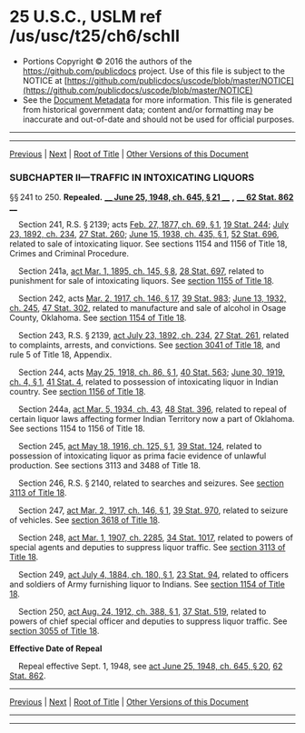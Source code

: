 ---
---

# 25 U.S.C., USLM ref /us/usc/t25/ch6/schII

* Portions Copyright © 2016 the authors of the https://github.com/publicdocs project.
  Use of this file is subject to the NOTICE at [https://github.com/publicdocs/uscode/blob/master/NOTICE](https://github.com/publicdocs/uscode/blob/master/NOTICE)
* See the [Document Metadata](././../../../../..//README.md) for more information.
  This file is generated from historical government data; content and/or formatting may be inaccurate and out-of-date and should not be used for official purposes.

----------
----------

[Previous](./../../../../..//us/usc/t25/ch6/schI/m__us_usc_t25_s233.md) | [Next](./../../../../..//us/usc/t25/ch6/schII/m__us_usc_t25_s251.md) | [Root of Title](./../../../../../) | [Other Versions of this Document](https://publicdocs.github.io/go/links?ns=uslm&ref=%2Fus%2Fusc%2Ft25%2Fch6%2FschII)

### SUBCHAPTER II—TRAFFIC IN INTOXICATING LIQUORS

§§ 241 to 250. __Repealed.__  __[__  __June 25, 1948, ch. 645, § 21__  __][/us/act/1948-06-25/ch645/s21]__  __,__  __[__  __62 Stat. 862__  __][/us/stat/62/862]__ 

    Section 241, R.S. § 2139; acts [Feb. 27, 1877, ch. 69, § 1][/us/act/1877-02-27/ch69/s1], [19 Stat. 244][/us/stat/19/244]; [July 23, 1892, ch. 234][/us/act/1892-07-23/ch234], [27 Stat. 260][/us/stat/27/260]; [June 15, 1938, ch. 435, § 1][/us/act/1938-06-15/ch435/s1], [52 Stat. 696][/us/stat/52/696], related to sale of intoxicating liquor. See sections 1154 and 1156 of Title 18, Crimes and Criminal Procedure.

    Section 241a, [act Mar. 1, 1895, ch. 145, § 8][/us/act/1895-03-01/ch145/s8], [28 Stat. 697][/us/stat/28/697], related to punishment for sale of intoxicating liquors. See [section 1155 of Title 18][/us/usc/t18/s1155].

    Section 242, acts [Mar. 2, 1917, ch. 146, § 17][/us/act/1917-03-02/ch146/s17], [39 Stat. 983][/us/stat/39/983]; [June 13, 1932, ch. 245][/us/act/1932-06-13/ch245], [47 Stat. 302][/us/stat/47/302], related to manufacture and sale of alcohol in Osage County, Oklahoma. See [section 1154 of Title 18][/us/usc/t18/s1154].

    Section 243, R.S. § 2139, [act July 23, 1892, ch. 234][/us/act/1892-07-23/ch234], [27 Stat. 261][/us/stat/27/261], related to complaints, arrests, and convictions. See [section 3041 of Title 18][/us/usc/t18/s3041], and rule 5 of Title 18, Appendix.

    Section 244, acts [May 25, 1918, ch. 86, § 1][/us/act/1918-05-25/ch86/s1], [40 Stat. 563][/us/stat/40/563]; [June 30, 1919, ch. 4, § 1][/us/act/1919-06-30/ch4/s1], [41 Stat. 4][/us/stat/41/4], related to possession of intoxicating liquor in Indian country. See [section 1156 of Title 18][/us/usc/t18/s1156].

    Section 244a, [act Mar. 5, 1934, ch. 43][/us/act/1934-03-05/ch43], [48 Stat. 396][/us/stat/48/396], related to repeal of certain liquor laws affecting former Indian Territory now a part of Oklahoma. See sections 1154 to 1156 of Title 18.

    Section 245, [act May 18, 1916, ch. 125, § 1][/us/act/1916-05-18/ch125/s1], [39 Stat. 124][/us/stat/39/124], related to possession of intoxicating liquor as prima facie evidence of unlawful production. See sections 3113 and 3488 of Title 18.

    Section 246, R.S. § 2140, related to searches and seizures. See [section 3113 of Title 18][/us/usc/t18/s3113].

    Section 247, [act Mar. 2, 1917, ch. 146, § 1][/us/act/1917-03-02/ch146/s1], [39 Stat. 970][/us/stat/39/970], related to seizure of vehicles. See [section 3618 of Title 18][/us/usc/t18/s3618].

    Section 248, [act Mar. 1, 1907, ch. 2285][/us/act/1907-03-01/ch2285], [34 Stat. 1017][/us/stat/34/1017], related to powers of special agents and deputies to suppress liquor traffic. See [section 3113 of Title 18][/us/usc/t18/s3113].

    Section 249, [act July 4, 1884, ch. 180, § 1][/us/act/1884-07-04/ch180/s1], [23 Stat. 94][/us/stat/23/94], related to officers and soldiers of Army furnishing liquor to Indians. See [section 1154 of Title 18][/us/usc/t18/s1154].

    Section 250, [act Aug. 24, 1912, ch. 388, § 1][/us/act/1912-08-24/ch388/s1], [37 Stat. 519][/us/stat/37/519], related to powers of chief special officer and deputies to suppress liquor traffic. See [section 3055 of Title 18][/us/usc/t18/s3055].

 __Effective Date of Repeal__ 

    Repeal effective Sept. 1, 1948, see [act June 25, 1948, ch. 645, § 20][/us/act/1948-06-25/ch645/s20], [62 Stat. 862][/us/stat/62/862].

----------

[Previous](./../../../../..//us/usc/t25/ch6/schI/m__us_usc_t25_s233.md) | [Next](./../../../../..//us/usc/t25/ch6/schII/m__us_usc_t25_s251.md) | [Root of Title](./../../../../../) | [Other Versions of this Document](https://publicdocs.github.io/go/links?ns=uslm&ref=%2Fus%2Fusc%2Ft25%2Fch6%2FschII)

----------
----------

[/us/act/1948-06-25/ch645/s21]: https://publicdocs.github.io/go/links?ns=uslm&ref=%2Fus%2Fact%2F1948-06-25%2Fch645%2Fs21
[/us/stat/62/862]: https://publicdocs.github.io/go/links?ns=uslm&ref=%2Fus%2Fstat%2F62%2F862
[/us/act/1877-02-27/ch69/s1]: https://publicdocs.github.io/go/links?ns=uslm&ref=%2Fus%2Fact%2F1877-02-27%2Fch69%2Fs1
[/us/stat/19/244]: https://publicdocs.github.io/go/links?ns=uslm&ref=%2Fus%2Fstat%2F19%2F244
[/us/act/1892-07-23/ch234]: https://publicdocs.github.io/go/links?ns=uslm&ref=%2Fus%2Fact%2F1892-07-23%2Fch234
[/us/stat/27/260]: https://publicdocs.github.io/go/links?ns=uslm&ref=%2Fus%2Fstat%2F27%2F260
[/us/act/1938-06-15/ch435/s1]: https://publicdocs.github.io/go/links?ns=uslm&ref=%2Fus%2Fact%2F1938-06-15%2Fch435%2Fs1
[/us/stat/52/696]: https://publicdocs.github.io/go/links?ns=uslm&ref=%2Fus%2Fstat%2F52%2F696
[/us/act/1895-03-01/ch145/s8]: https://publicdocs.github.io/go/links?ns=uslm&ref=%2Fus%2Fact%2F1895-03-01%2Fch145%2Fs8
[/us/stat/28/697]: https://publicdocs.github.io/go/links?ns=uslm&ref=%2Fus%2Fstat%2F28%2F697
[/us/usc/t18/s1155]: https://publicdocs.github.io/go/links?ns=uslm&ref=%2Fus%2Fusc%2Ft18%2Fs1155
[/us/act/1917-03-02/ch146/s17]: https://publicdocs.github.io/go/links?ns=uslm&ref=%2Fus%2Fact%2F1917-03-02%2Fch146%2Fs17
[/us/stat/39/983]: https://publicdocs.github.io/go/links?ns=uslm&ref=%2Fus%2Fstat%2F39%2F983
[/us/act/1932-06-13/ch245]: https://publicdocs.github.io/go/links?ns=uslm&ref=%2Fus%2Fact%2F1932-06-13%2Fch245
[/us/stat/47/302]: https://publicdocs.github.io/go/links?ns=uslm&ref=%2Fus%2Fstat%2F47%2F302
[/us/usc/t18/s1154]: https://publicdocs.github.io/go/links?ns=uslm&ref=%2Fus%2Fusc%2Ft18%2Fs1154
[/us/act/1892-07-23/ch234]: https://publicdocs.github.io/go/links?ns=uslm&ref=%2Fus%2Fact%2F1892-07-23%2Fch234
[/us/stat/27/261]: https://publicdocs.github.io/go/links?ns=uslm&ref=%2Fus%2Fstat%2F27%2F261
[/us/usc/t18/s3041]: https://publicdocs.github.io/go/links?ns=uslm&ref=%2Fus%2Fusc%2Ft18%2Fs3041
[/us/act/1918-05-25/ch86/s1]: https://publicdocs.github.io/go/links?ns=uslm&ref=%2Fus%2Fact%2F1918-05-25%2Fch86%2Fs1
[/us/stat/40/563]: https://publicdocs.github.io/go/links?ns=uslm&ref=%2Fus%2Fstat%2F40%2F563
[/us/act/1919-06-30/ch4/s1]: https://publicdocs.github.io/go/links?ns=uslm&ref=%2Fus%2Fact%2F1919-06-30%2Fch4%2Fs1
[/us/stat/41/4]: https://publicdocs.github.io/go/links?ns=uslm&ref=%2Fus%2Fstat%2F41%2F4
[/us/usc/t18/s1156]: https://publicdocs.github.io/go/links?ns=uslm&ref=%2Fus%2Fusc%2Ft18%2Fs1156
[/us/act/1934-03-05/ch43]: https://publicdocs.github.io/go/links?ns=uslm&ref=%2Fus%2Fact%2F1934-03-05%2Fch43
[/us/stat/48/396]: https://publicdocs.github.io/go/links?ns=uslm&ref=%2Fus%2Fstat%2F48%2F396
[/us/act/1916-05-18/ch125/s1]: https://publicdocs.github.io/go/links?ns=uslm&ref=%2Fus%2Fact%2F1916-05-18%2Fch125%2Fs1
[/us/stat/39/124]: https://publicdocs.github.io/go/links?ns=uslm&ref=%2Fus%2Fstat%2F39%2F124
[/us/usc/t18/s3113]: https://publicdocs.github.io/go/links?ns=uslm&ref=%2Fus%2Fusc%2Ft18%2Fs3113
[/us/act/1917-03-02/ch146/s1]: https://publicdocs.github.io/go/links?ns=uslm&ref=%2Fus%2Fact%2F1917-03-02%2Fch146%2Fs1
[/us/stat/39/970]: https://publicdocs.github.io/go/links?ns=uslm&ref=%2Fus%2Fstat%2F39%2F970
[/us/usc/t18/s3618]: https://publicdocs.github.io/go/links?ns=uslm&ref=%2Fus%2Fusc%2Ft18%2Fs3618
[/us/act/1907-03-01/ch2285]: https://publicdocs.github.io/go/links?ns=uslm&ref=%2Fus%2Fact%2F1907-03-01%2Fch2285
[/us/stat/34/1017]: https://publicdocs.github.io/go/links?ns=uslm&ref=%2Fus%2Fstat%2F34%2F1017
[/us/usc/t18/s3113]: https://publicdocs.github.io/go/links?ns=uslm&ref=%2Fus%2Fusc%2Ft18%2Fs3113
[/us/act/1884-07-04/ch180/s1]: https://publicdocs.github.io/go/links?ns=uslm&ref=%2Fus%2Fact%2F1884-07-04%2Fch180%2Fs1
[/us/stat/23/94]: https://publicdocs.github.io/go/links?ns=uslm&ref=%2Fus%2Fstat%2F23%2F94
[/us/usc/t18/s1154]: https://publicdocs.github.io/go/links?ns=uslm&ref=%2Fus%2Fusc%2Ft18%2Fs1154
[/us/act/1912-08-24/ch388/s1]: https://publicdocs.github.io/go/links?ns=uslm&ref=%2Fus%2Fact%2F1912-08-24%2Fch388%2Fs1
[/us/stat/37/519]: https://publicdocs.github.io/go/links?ns=uslm&ref=%2Fus%2Fstat%2F37%2F519
[/us/usc/t18/s3055]: https://publicdocs.github.io/go/links?ns=uslm&ref=%2Fus%2Fusc%2Ft18%2Fs3055
[/us/act/1948-06-25/ch645/s20]: https://publicdocs.github.io/go/links?ns=uslm&ref=%2Fus%2Fact%2F1948-06-25%2Fch645%2Fs20
[/us/stat/62/862]: https://publicdocs.github.io/go/links?ns=uslm&ref=%2Fus%2Fstat%2F62%2F862


